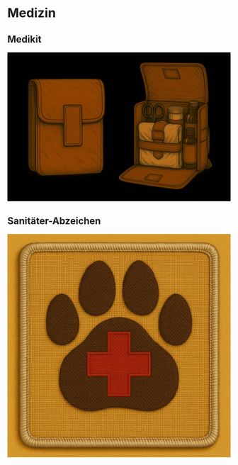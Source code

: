 # Medizin

## Medikit

![Medikit](..%2Fimages%2Ftechnologie%2Fmedizin%2Fmedikit-03.jpg)

## Sanitäter-Abzeichen

![Sanitaeter-Abzeichen, Pfotenabdruck mit innenliegendem roten Kreuz](..%2Fimages%2Ftechnologie%2Fmedizin%2Fsanitaeter-abzeichen.jpg)
